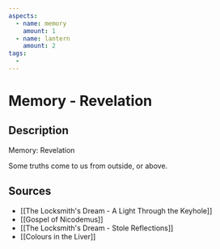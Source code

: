 ```yaml
---
aspects: 
  - name: memory
    amount: 1
  - name: lantern
    amount: 2
tags:
  - 
---
```


# Memory - Revelation

## Description
Memory: Revelation

Some truths come to us from outside, or above.
## Sources
- [[The Locksmith's Dream - A Light Through the Keyhole]]
- [[Gospel of Nicodemus]]
- [[The Locksmith's Dream - Stole Reflections]]
- [[Colours in the Liver]]